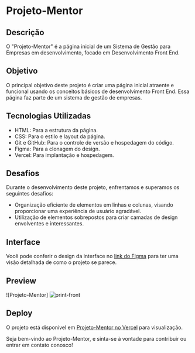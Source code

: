 # Projeto-Mentor

## Descrição

O "Projeto-Mentor" é a página inicial de um Sistema de Gestão para Empresas em desenvolvimento, focado em Desenvolvimento Front End.

## Objetivo

O principal objetivo deste projeto é criar uma página inicial atraente e funcional usando os conceitos básicos de desenvolvimento Front End. Essa página faz parte de um sistema de gestão de empresas.

## Tecnologias Utilizadas

- HTML: Para a estrutura da página.
- CSS: Para o estilo e layout da página.
- Git e GitHub: Para o controle de versão e hospedagem do código.
- Figma: Para a clonagem do design.
- Vercel: Para implantação e hospedagem.

## Desafios

Durante o desenvolvimento deste projeto, enfrentamos e superamos os seguintes desafios:

- Organização eficiente de elementos em linhas e colunas, visando proporcionar uma experiência de usuário agradável.
- Utilização de elementos sobrepostos para criar camadas de design envolventes e interessantes.

## Interface

Você pode conferir o design da interface no [link do Figma](https://www.figma.com/community/file/979892246159607749) para ter uma visão detalhada de como o projeto se parece.

## Preview

![Projeto-Mentor] ![print-front](https://github.com/Eduardo1859/Projeto-Mentor/assets/140715388/686c1618-33fe-46e5-a738-b111884291b2)



## Deploy

O projeto está disponível em [Projeto-Mentor no Vercel](https://projeto-mentor.vercel.app/) para visualização.

Seja bem-vindo ao Projeto-Mentor, e sinta-se à vontade para contribuir ou entrar em contato conosco!
